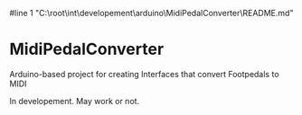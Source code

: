 #line 1 "C:\\root\\int\\developement\\arduino\\MidiPedalConverter\\README.md"
# MidiPedalConverter
Arduino-based project for creating Interfaces that convert Footpedals to MIDI

In developement. May work or not.
